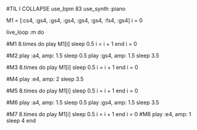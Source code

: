 #TIL I COLLAPSE
use_bpm 83
use_synth :piano

M1 = [:cs4, :gs4, :gs4, :gs4, :gs4, :gs4, :fs4, :gs4]
i = 0

live_loop :m do
  
  #M1
  8.times do
    play M1[i]
    sleep 0.5
    i = i + 1
  end
  i = 0
  
  #M2
  play :a4, amp: 1.5
  sleep 0.5
  play :gs4, amp: 1.5
  sleep 3.5
  
  #M3
  8.times do
    play M1[i]
    sleep 0.5
    i = i + 1
  end
  i = 0
  
  #M4
  play :e4, amp: 2
  sleep 3.5
  
  #M5
  8.times do
    play M1[i]
    sleep 0.5
    i = i + 1
  end
  i = 0
  
  #M6
  play :a4, amp: 1.5
  sleep 0.5
  play :gs4, amp: 1.5
  sleep 3.5
  
  #M7
  8.times do
    play M1[i]
    sleep 0.5
    i = i + 1
  end
  i = 0
  #M8
  play :e4, amp: 1
  sleep 4
end

